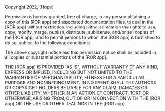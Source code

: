 Copyright 2022, [Hope]

Permission is hereby granted, free of charge, to any person obtaining a copy of this [ROR app] and associated documentation files, to deal in the [ROR app] without restriction, including without limitation the rights to use, copy, modify, merge, publish, distribute, sublicense, and/or sell copies of the [ROR app], and to permit persons to whom the [ROR app] is furnished to do so, subject to the following conditions:

The above copyright notice and this permission notice shall be included in all copies or substantial portions of the [ROR app].

THE [ROR app] IS PROVIDED "AS IS", WITHOUT WARRANTY OF ANY KIND, EXPRESS OR IMPLIED, INCLUDING BUT NOT LIMITED TO THE WARRANTIES OF MERCHANTABILITY, FITNESS FOR A PARTICULAR PURPOSE AND NONINFRINGEMENT. IN NO EVENT SHALL THE AUTHORS OR COPYRIGHT HOLDERS BE LIABLE FOR ANY CLAIM, DAMAGES OR OTHER LIABILITY, WHETHER IN AN ACTION OF CONTRACT, TORT OR OTHERWISE, ARISING FROM, OUT OF OR IN CONNECTION WITH THE [ROR app] OR THE USE OR OTHER DEALINGS IN THE [ROR app].
